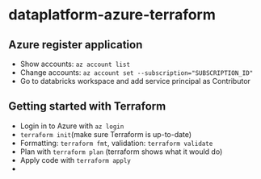 # dataplatform-azure-terraform


## Azure register application
* Show accounts: `az account list`
* Change accounts: `az account set --subscription="SUBSCRIPTION_ID"`
* Go to databricks workspace and add service principal as Contributor


## Getting started with Terraform

* Login in to Azure with `az login`
* `terraform init`(make sure Terraform is up-to-date)
* Formatting: `terraform fmt`, validation: `terraform validate`
* Plan with `terraform plan` (terraform shows what it would do)
* Apply code with `terraform apply`
* 